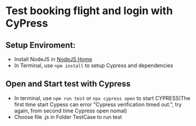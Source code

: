 # Test booking flight and login with CyPress
Setup Enviroment:
--------------
* Install NodeJS in [NodeJS Home](https://nodejs.org/)
* In Terminal, use `npm install` to setup Cypress and dependencies

Open and Start test with Cypress
---------------
* In terminal, use `npm run test` or `npx cypress open` to start CYPRESS(The first time start Cypess can error "Cypress verification timed out.", try again, from second time Cypress open nomal)
* Choose file .js in Folder TestCase to run test

